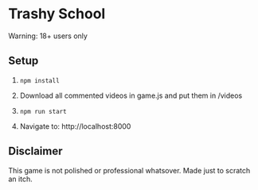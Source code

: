 # Trashy School

Warning: 18+ users only

## Setup

1. ```npm install```

2. Download all commented videos in game.js and put them in /videos

3. ```npm run start```

4. Navigate to: http://localhost:8000

## Disclaimer

This game is not polished or professional whatsover. Made just to scratch an itch.